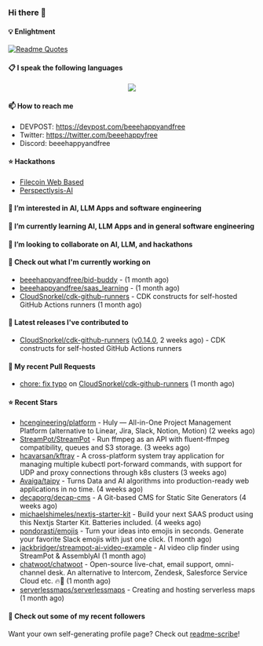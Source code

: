 ### Hi there 👋

#### 💡 Enlightment
[![Readme Quotes](https://quotes-github-readme.vercel.app/api?type=horizontal&theme=nord)](https://github.com/piyushsuthar/github-readme-quotes)

#### 📋 I speak the following languages

<p align="center">
  <a href="https://skillicons.dev">
    <img src="https://skillicons.dev/icons?i=git,kubernetes,docker,c,vim,terraform,python,typescript,java" />
  </a>
</p>


#### 📫 How to reach me
- DEVPOST: https://devpost.com/beeehappyandfree
- Twitter: https://twitter.com/beeehappyfree
- Discord: beeehappyandfree

#### ⭐️ Hackathons
- [Filecoin Web Based](https://devpost.com/software/youtube-dl-dweb)
- [Perspectlysis-AI](https://perspectlysis-ai.vercel.app)

#### 👀 I’m interested in AI, LLM Apps and software engineering

#### 🌱 I’m currently learning AI, LLM Apps and in general software engineering

#### 💞️ I’m looking to collaborate on AI, LLM, and hackathons

#### 👷 Check out what I'm currently working on

- [beeehappyandfree/bid-buddy](https://github.com/beeehappyandfree/bid-buddy) -  (1 month ago)
- [beeehappyandfree/saas_learning](https://github.com/beeehappyandfree/saas_learning) -  (1 month ago)
- [CloudSnorkel/cdk-github-runners](https://github.com/CloudSnorkel/cdk-github-runners) - CDK constructs for self-hosted GitHub Actions runners (1 month ago)

#### 🔭 Latest releases I've contributed to

- [CloudSnorkel/cdk-github-runners](https://github.com/CloudSnorkel/cdk-github-runners) ([v0.14.0](https://github.com/CloudSnorkel/cdk-github-runners/releases/tag/v0.14.0), 2 weeks ago) - CDK constructs for self-hosted GitHub Actions runners

#### 🔨 My recent Pull Requests

- [chore: fix typo](https://github.com/CloudSnorkel/cdk-github-runners/pull/542) on [CloudSnorkel/cdk-github-runners](https://github.com/CloudSnorkel/cdk-github-runners) (1 month ago)

#### ⭐ Recent Stars

- [hcengineering/platform](https://github.com/hcengineering/platform) - Huly — All-in-One Project Management Platform (alternative to Linear, Jira, Slack, Notion, Motion) (2 weeks ago)
- [StreamPot/StreamPot](https://github.com/StreamPot/StreamPot) - Run ffmpeg as an API with fluent-ffmpeg compatibility, queues and S3 storage. (3 weeks ago)
- [hcavarsan/kftray](https://github.com/hcavarsan/kftray) - A cross-platform system tray application for managing multiple kubectl port-forward commands, with support for UDP and proxy connections through k8s clusters (3 weeks ago)
- [Avaiga/taipy](https://github.com/Avaiga/taipy) - Turns Data and AI algorithms into production-ready web applications in no time. (4 weeks ago)
- [decaporg/decap-cms](https://github.com/decaporg/decap-cms) - A Git-based CMS for Static Site Generators (4 weeks ago)
- [michaelshimeles/nextjs-starter-kit](https://github.com/michaelshimeles/nextjs-starter-kit) - Build your next SAAS product using this Nextjs Starter Kit. Batteries included. (4 weeks ago)
- [pondorasti/emojis](https://github.com/pondorasti/emojis) - Turn your ideas into emojis in seconds. Generate your favorite Slack emojis with just one click. (1 month ago)
- [jackbridger/streampot-ai-video-example](https://github.com/jackbridger/streampot-ai-video-example) - AI video clip finder using StreamPot &amp; AssemblyAI (1 month ago)
- [chatwoot/chatwoot](https://github.com/chatwoot/chatwoot) - Open-source live-chat, email support, omni-channel desk. An alternative to Intercom, Zendesk, Salesforce Service Cloud etc. 🔥💬 (1 month ago)
- [serverlessmaps/serverlessmaps](https://github.com/serverlessmaps/serverlessmaps) - Creating and hosting serverless maps (1 month ago)

#### 👯 Check out some of my recent followers


Want your own self-generating profile page? Check out [readme-scribe](https://github.com/muesli/readme-scribe)!
